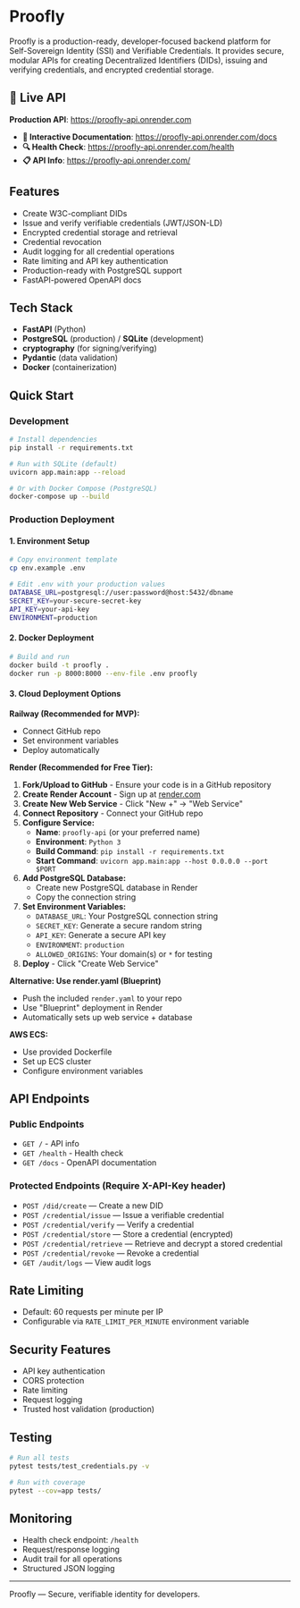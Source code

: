 # Proofly

Proofly is a production-ready, developer-focused backend platform for Self-Sovereign Identity (SSI) and Verifiable Credentials. It provides secure, modular APIs for creating Decentralized Identifiers (DIDs), issuing and verifying credentials, and encrypted credential storage.

## 🚀 Live API

**Production API**: https://proofly-api.onrender.com

- **📖 Interactive Documentation**: https://proofly-api.onrender.com/docs
- **🔍 Health Check**: https://proofly-api.onrender.com/health
- **📋 API Info**: https://proofly-api.onrender.com/

## Features
- Create W3C-compliant DIDs
- Issue and verify verifiable credentials (JWT/JSON-LD)
- Encrypted credential storage and retrieval
- Credential revocation
- Audit logging for all credential operations
- Rate limiting and API key authentication
- Production-ready with PostgreSQL support
- FastAPI-powered OpenAPI docs

## Tech Stack
- **FastAPI** (Python)
- **PostgreSQL** (production) / **SQLite** (development)
- **cryptography** (for signing/verifying)
- **Pydantic** (data validation)
- **Docker** (containerization)

## Quick Start

### Development
```bash
# Install dependencies
pip install -r requirements.txt

# Run with SQLite (default)
uvicorn app.main:app --reload

# Or with Docker Compose (PostgreSQL)
docker-compose up --build
```

### Production Deployment

#### 1. Environment Setup
```bash
# Copy environment template
cp env.example .env

# Edit .env with your production values
DATABASE_URL=postgresql://user:password@host:5432/dbname
SECRET_KEY=your-secure-secret-key
API_KEY=your-api-key
ENVIRONMENT=production
```

#### 2. Docker Deployment
```bash
# Build and run
docker build -t proofly .
docker run -p 8000:8000 --env-file .env proofly
```

#### 3. Cloud Deployment Options

**Railway (Recommended for MVP):**
- Connect GitHub repo
- Set environment variables
- Deploy automatically

**Render (Recommended for Free Tier):**
1. **Fork/Upload to GitHub** - Ensure your code is in a GitHub repository
2. **Create Render Account** - Sign up at [render.com](https://render.com)
3. **Create New Web Service** - Click "New +" → "Web Service"
4. **Connect Repository** - Connect your GitHub repo
5. **Configure Service:**
   - **Name**: `proofly-api` (or your preferred name)
   - **Environment**: `Python 3`
   - **Build Command**: `pip install -r requirements.txt`
   - **Start Command**: `uvicorn app.main:app --host 0.0.0.0 --port $PORT`
6. **Add PostgreSQL Database:**
   - Create new PostgreSQL database in Render
   - Copy the connection string
7. **Set Environment Variables:**
   - `DATABASE_URL`: Your PostgreSQL connection string
   - `SECRET_KEY`: Generate a secure random string
   - `API_KEY`: Generate a secure API key
   - `ENVIRONMENT`: `production`
   - `ALLOWED_ORIGINS`: Your domain(s) or `*` for testing
8. **Deploy** - Click "Create Web Service"

**Alternative: Use render.yaml (Blueprint)**
- Push the included `render.yaml` to your repo
- Use "Blueprint" deployment in Render
- Automatically sets up web service + database

**AWS ECS:**
- Use provided Dockerfile
- Set up ECS cluster
- Configure environment variables

## API Endpoints

### Public Endpoints
- `GET /` - API info
- `GET /health` - Health check
- `GET /docs` - OpenAPI documentation

### Protected Endpoints (Require X-API-Key header)
- `POST /did/create` — Create a new DID
- `POST /credential/issue` — Issue a verifiable credential
- `POST /credential/verify` — Verify a credential
- `POST /credential/store` — Store a credential (encrypted)
- `POST /credential/retrieve` — Retrieve and decrypt a stored credential
- `POST /credential/revoke` — Revoke a credential
- `GET /audit/logs` — View audit logs

## Rate Limiting
- Default: 60 requests per minute per IP
- Configurable via `RATE_LIMIT_PER_MINUTE` environment variable

## Security Features
- API key authentication
- CORS protection
- Rate limiting
- Request logging
- Trusted host validation (production)

## Testing
```bash
# Run all tests
pytest tests/test_credentials.py -v

# Run with coverage
pytest --cov=app tests/
```

## Monitoring
- Health check endpoint: `/health`
- Request/response logging
- Audit trail for all operations
- Structured JSON logging

---
Proofly — Secure, verifiable identity for developers. 
